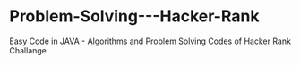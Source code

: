 # Problem-Solving---Hacker-Rank
Easy Code in JAVA  - Algorithms and Problem Solving Codes of Hacker Rank Challange
